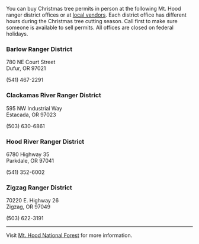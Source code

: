 You can buy Christmas tree permits in person at the following Mt. Hood ranger district offices 
or at [local vendors](https://www.fs.usda.gov/Internet/FSE_DOCUMENTS/fseprd566027.pdf). Each district office has different hours during the Christmas tree cutting season. Call first to make sure someone is available to sell permits. All offices are closed on federal holidays.

### Barlow Ranger District
780 NE Court Street  
Dufur, OR 97021

(541) 467-2291

### Clackamas River Ranger District
595 NW Industrial Way   
Estacada, OR 97023

(503) 630-6861

### Hood River Ranger District
6780 Highway 35   
Parkdale, OR 97041

(541) 352-6002

### Zigzag Ranger District
70220 E. Highway 26   
Zigzag, OR 97049

(503) 622-3191

***

Visit [Mt. Hood National Forest](https://www.fs.usda.gov/main/mthood) for more information.

